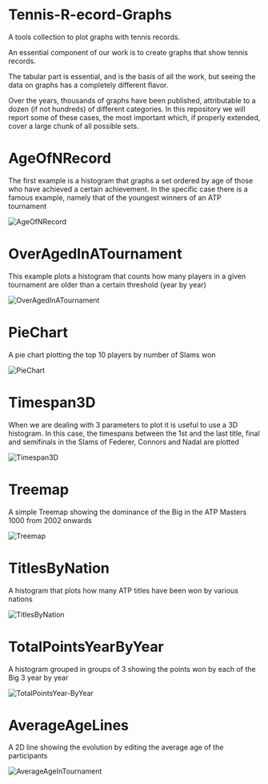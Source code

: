 # Tennis-R-ecord-Graphs

A tools collection to plot graphs with tennis records.

An essential component of our work is to create graphs that show tennis records.

The tabular part is essential, and is the basis of all the work, but seeing the data on graphs has a completely different flavor.

Over the years, thousands of graphs have been published, attributable to a dozen (if not hundreds) of different categories. In this repository we will report some of these cases, the most important which, if properly extended, cover a large chunk of all possible sets. 

# AgeOfNRecord

The first example is a histogram that graphs a set ordered by age of those who have achieved a certain achievement. In the specific case there is a famous example, namely that of the youngest winners of an ATP tournament

![AgeOfNRecord](https://user-images.githubusercontent.com/49320517/116833723-21d87500-abbb-11eb-8d19-4c9ec0111369.png)

# OverAgedInATournament

This example plots a histogram that counts how many players in a given tournament are older than a certain threshold (year by year)

![OverAgedInATournament](https://user-images.githubusercontent.com/49320517/116833887-eee2b100-abbb-11eb-917b-1d32bde72f6e.png)

# PieChart

A pie chart plotting the top 10 players by number of Slams won

![PieChart](https://user-images.githubusercontent.com/49320517/116834080-cf985380-abbc-11eb-889f-8ea2f8077844.png)

# Timespan3D

When we are dealing with 3 parameters to plot it is useful to use a 3D histogram. In this case, the timespans between the 1st and the last title, final and semifinals in the Slams of Federer, Connors and Nadal are plotted

![Timespan3D](https://user-images.githubusercontent.com/49320517/116834204-4a616e80-abbd-11eb-8c27-23acdb4237d9.png)

# Treemap

A simple Treemap showing the dominance of the Big in the ATP Masters 1000 from 2002 onwards

![Treemap](https://user-images.githubusercontent.com/49320517/116834416-3c601d80-abbe-11eb-80eb-469191cdc4ea.png)

# TitlesByNation

A histogram that plots how many ATP titles have been won by various nations

![TitlesByNation](https://user-images.githubusercontent.com/49320517/116834734-b93fc700-abbf-11eb-96df-df431e0fd919.png)

# TotalPointsYearByYear

A histogram grouped in groups of 3 showing the points won by each of the Big 3 year by year

![TotalPointsYear-ByYear](https://user-images.githubusercontent.com/49320517/116834811-0fad0580-abc0-11eb-8521-ab39ce4ec710.png)

# AverageAgeLines

A 2D line showing the evolution by editing the average age of the participants

![AverageAgeInTournament](https://user-images.githubusercontent.com/49320517/116834931-9235c500-abc0-11eb-8a8a-5cf22b0aa5f3.png)


